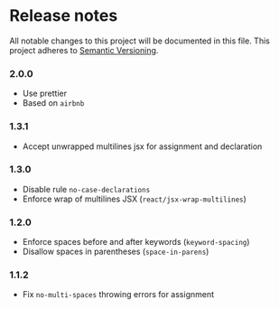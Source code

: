 # Release notes
All notable changes to this project will be documented in this file.
This project adheres to [Semantic Versioning](http://semver.org/).

### 2.0.0
- Use prettier
- Based on `airbnb`

### 1.3.1
- Accept unwrapped multilines jsx for assignment and declaration

### 1.3.0
- Disable rule `no-case-declarations`
- Enforce wrap of multilines JSX (`react/jsx-wrap-multilines`)

### 1.2.0
- Enforce spaces before and after keywords (`keyword-spacing`)
- Disallow spaces in parentheses (`space-in-parens`)

### 1.1.2
- Fix `no-multi-spaces` throwing errors for assignment
